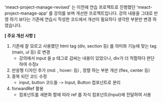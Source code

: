 'meact-project-manage-revised' 는 이전에 연습 프로젝트로 진행했던 'meact-project-manage-app' 를 강의를 보며 개선한 프로젝트입니다. 강의 내용을 그대로 반영 하기 보다는 기존에 연습시 작성한 코드에서 개선이 필요하다 생각한 부분만 변경 하였습니다.

**[ 주요 개선 사항 ]**
1. 기존에 잘 모르고 사용했던 html tag (div, section 등) 를 의미와 기능에 맞는 tag (main, ul 등) 로 변경
   - 강의에서 input 을 p 태그로 감싸는 내용이 있었으나, div가 더 적합하다 판단하여 수정x
2. 반응형 디자인 추가 (md: , hover: 등) , 정렬 하는 부분 개선 (flex, center 등)
3. 중복 되던 코드 수정
   - input, button 코드들 -> Input, Button 컴포넌트로 분리
4. forwardRef 활용
   - 컴포넌트를 세분화 함에 따라 ref 를 자식 컴포넌트(Input)에 전달하여 사용

